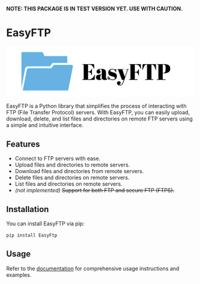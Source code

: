 **NOTE: THIS PACKAGE IS IN TEST VERSION YET. USE WITH CAUTION.** 

# EasyFTP

![enter image description here](https://github.com/ZustFancake/EasyFTP/blob/main/EasyFTP-logo-highscaled.png?raw=true)

EasyFTP is a Python library that simplifies the process of interacting with FTP (File Transfer Protocol) servers. With EasyFTP, you can easily upload, download, delete, and list files and directories on remote FTP servers using a simple and intuitive interface.

## Features

- Connect to FTP servers with ease.
- Upload files and directories to remote servers.
- Download files and directories from remote servers.
- Delete files and directories on remote servers.
- List files and directories on remote servers.
- *(not implemented)* ~~Support for both FTP and secure FTP (FTPS).~~

## Installation

You can install EasyFTP via pip:

```bash
pip install EasyFtp
```
## Usage
Refer to the [documentation](https://github.com/ZustFancake/EasyFTP/blob/main/docs/EasyFTP.md) for comprehensive usage instructions and examples.
